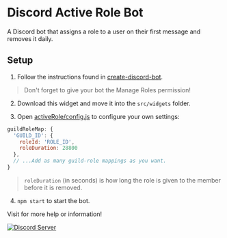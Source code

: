 # Discord Active Role Bot

A Discord bot that assigns a role to a user on their first message and removes it daily.

## Setup

1. Follow the instructions found in [create-discord-bot](https://github.com/peterthehan/create-discord-bot).

> Don't forget to give your bot the Manage Roles permission!

2. Download this widget and move it into the `src/widgets` folder.

3. Open [activeRole/config.js](https://github.com/peterthehan/discord-active-role-bot/blob/master/activeRole/config.js) to configure your own settings:

```js
guildRoleMap: {
  'GUILD_ID': {
    roleId: 'ROLE_ID',
    roleDuration: 28800
  },
  // ...Add as many guild-role mappings as you want.
}
```

> `roleDuration` (in seconds) is how long the role is given to the member before it is removed.

4. `npm start` to start the bot.

Visit for more help or information!

<a href="https://discord.gg/WjEFnzC">
  <img src="https://discordapp.com/api/guilds/258167954913361930/embed.png?style=banner2" title="Discord Server"/>
</a>
